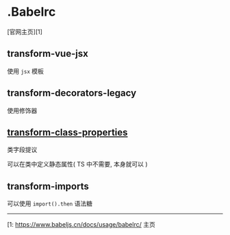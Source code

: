 # .Babelrc

[官网主页][1]

## transform-vue-jsx

使用 `jsx` 模板

## transform-decorators-legacy

使用修饰器

## [transform-class-properties](https://babeljs.io/docs/plugins/transform-class-properties/)

类字段提议

可以在类中定义静态属性( TS 中不需要, 本身就可以 )

## transform-imports

可以使用 `import().then` 语法糖



---

[1: https://www.babeljs.cn/docs/usage/babelrc/	主页